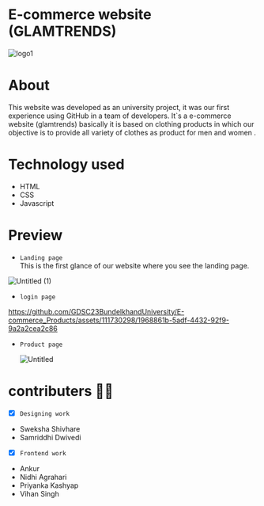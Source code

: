 # E-commerce website (GLAMTRENDS)
![logo1](https://github.com/GDSC23BundelkhandUniversity/E-commerce_Products/assets/111730298/b7120b46-e29d-4199-8d77-d362ea79c9dd)

# About
This website was developed as an university project, it was our first experience using GitHub in a team of developers.
It`s  a e-commerce website (glamtrends) basically it is based on clothing products in which our objective is to provide all variety of clothes as product for men and women .

# Technology used
- HTML
- CSS
- Javascript

# Preview

- `Landing page`<br>
This is the first glance of our website where you see the landing page.

![Untitled (1)](https://github.com/GDSC23BundelkhandUniversity/E-commerce_Products/assets/111730298/44472bcf-1957-4b4e-b908-466f71b85d9c)

- `login page`
  
https://github.com/GDSC23BundelkhandUniversity/E-commerce_Products/assets/111730298/1968861b-5adf-4432-92f9-9a2a2cea2c86

- `Product page`

  ![Untitled](https://github.com/GDSC23BundelkhandUniversity/E-commerce_Products/assets/111730298/e11cdb03-dbea-4a32-aee0-a3da5962f352)

# contributers 👨‍💻
- [x] `Designing work`
- Sweksha Shivhare
- Samriddhi Dwivedi
- [x] `Frontend work`
- Ankur
- Nidhi Agrahari
- Priyanka Kashyap
- Vihan Singh






